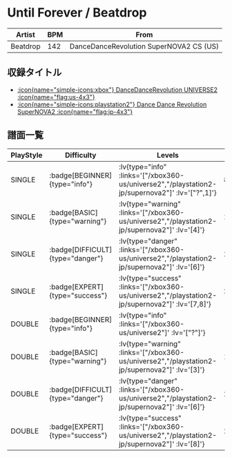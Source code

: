 # Until Forever / Beatdrop

|Artist|BPM|From|
|------|---|----|
|Beatdrop|142|DanceDanceRevolution SuperNOVA2 CS (US)|

## 収録タイトル

- [ :icon{name="simple-icons:xbox"} DanceDanceRevolution UNIVERSE2 :icon{name="flag:us-4x3"} ](/xbox360-us/universe2)
- [ :icon{name="simple-icons:playstation2"} Dance Dance Revolution SuperNOVA2 :icon{name="flag:jp-4x3"} ](/playstation2-jp/supernova2)

## 譜面一覧

|PlayStyle|Difficulty|Levels|Notes|Movie|
|---------|----------|------|-----|-----|
|SINGLE| :badge[BEGINNER]{type="info"} | :lv{type="info" :links='["/xbox360-us/universe2","/playstation2-jp/supernova2"]' :lv='["?",1]'} |84/0||
|SINGLE| :badge[BASIC]{type="warning"} | :lv{type="warning" :links='["/xbox360-us/universe2","/playstation2-jp/supernova2"]' :lv='[4]'} |145/0||
|SINGLE| :badge[DIFFICULT]{type="danger"} | :lv{type="danger" :links='["/xbox360-us/universe2","/playstation2-jp/supernova2"]' :lv='[6]'} |242/0||
|SINGLE| :badge[EXPERT]{type="success"} | :lv{type="success" :links='["/xbox360-us/universe2","/playstation2-jp/supernova2"]' :lv='[7,8]'} |273/0||
|DOUBLE| :badge[BEGINNER]{type="info"} | :lv{type="info" :links='["/xbox360-us/universe2"]' :lv='["?"]'} |||
|DOUBLE| :badge[BASIC]{type="warning"} | :lv{type="warning" :links='["/xbox360-us/universe2","/playstation2-jp/supernova2"]' :lv='[3]'} |115/12||
|DOUBLE| :badge[DIFFICULT]{type="danger"} | :lv{type="danger" :links='["/xbox360-us/universe2","/playstation2-jp/supernova2"]' :lv='[6]'} |211/6||
|DOUBLE| :badge[EXPERT]{type="success"} | :lv{type="success" :links='["/xbox360-us/universe2","/playstation2-jp/supernova2"]' :lv='[8]'} |281/8||
